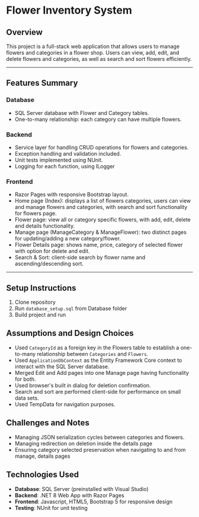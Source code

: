 # Flower Inventory System

## Overview
This project is a full-stack web application that allows users to manage flowers and categories in a flower shop. Users can view, add, edit, and delete flowers and categories, as well as search and sort flowers efficiently.

---

## Features Summary

### Database
- SQL Server database with Flower and Category tables.
- One-to-many relationship: each category can have multiple flowers.
### Backend
- Service layer for handling CRUD operations for flowers and categories.
- Exception handling and validation included.
- Unit tests implemented using NUnit.
- Logging for each function, using ILogger

### Frontend
- Razor Pages with responsive Bootstrap layout.
- Home page (Index): displays a list of flowers categories, users can view and manage flowers and categories, with search and sort functionality for flowers page.
- Flower page: view all or category specific flowers, with add, edit, delete and details functionality.
- Manage page (ManageCategory & ManageFlower): two distinct pages for updating/adding a new category/flower.
- Flower Details page: shows name, price, category of selected flower with option for delete and edit.
- Search & Sort: client-side search by flower name and ascending/descending sort.
---

## Setup Instructions
1. Clone repository
2. Run `database_setup.sql` from Database folder
3. Build project and run

## Assumptions and Design Choices
- Used `CategoryId` as a foreign key in the Flowers table to establish a one-to-many relationship between `Categories` and `Flowers`.
- Used `ApplicationDbContext` as the Entity Framework Core context to interact with the SQL Server database.
- Merged Edit and Add pages into one Manage page having functionality for both.
- Used browser's built in dialog for deletion confirmation.
- Search and sort are performed client-side for performance on small data sets.
- Used TempData for navigation purposes.

## Challenges and Notes
- Managing JSON serialization cycles between categories and flowers.
- Managing redirection on deletion inside the details page
- Ensuring category selected preservation when navigating to and from manage, details pages

## Technologies Used
- **Database**: SQL Server (preinstalled with Visual Studio)
- **Backend**: .NET 8 Web App with Razor Pages
- **Frontend**: Javascript, HTML5, Bootstrap 5 for responsive design
- **Testing**: NUnit for unit testing